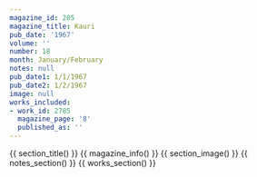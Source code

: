 ```yaml
---
magazine_id: 205
magazine_title: Kauri
pub_date: '1967'
volume: ''
number: 18
month: January/February
notes: null
pub_date1: 1/1/1967
pub_date2: 1/2/1967
image: null
works_included:
- work_id: 2785
  magazine_page: '8'
  published_as: ''
---
```


{{ section_title() }}
{{ magazine_info() }}
{{ section_image() }}
{{ notes_section() }}
{{ works_section() }}
